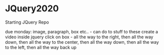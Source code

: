 # JQuery2020
Starting JQuery Repo

due monday:
image, paragraph, box etc.. - can do to stuff to these
create a video inside jquery
click on box - all the way to the right, then all the way down, then all the way to the center, then all the way down, then all the way to the left, then all the way back up
